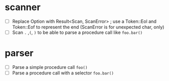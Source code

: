 # scanner

 - [ ] Replace Option<Scan> with Result<Scan, ScanError> ; use a Token::Eol and Token::Eof to represent the end
  (ScanError is for unexpected char, only)
 - [ ] Scan `.` ,`(`, `)` to be able to parse a procedure call like `foo.bar()`

# parser

  - [ ] Parse a simple procedure call `foo()`
  - [ ] Parse a procedure call with a selector `foo.bar()`